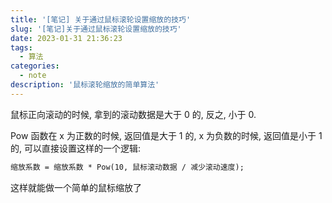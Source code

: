 ```yaml
---
title: '[笔记] 关于通过鼠标滚轮设置缩放的技巧'
slug: '[笔记]关于通过鼠标滚轮设置缩放的技巧'
date: 2023-01-31 21:36:23
tags:
  - 算法
categories:
  - note
description: '鼠标滚轮缩放的简单算法'
---
```


鼠标正向滚动的时候, 拿到的滚动数据是大于 0 的, 反之, 小于 0.


Pow 函数在 x 为正数的时候, 返回值是大于 1 的, x 为负数的时候, 返回值是小于 1 的, 可以直接设置这样的一个逻辑:


```txt
缩放系数 = 缩放系数 * Pow(10, 鼠标滚动数据 / 减少滚动速度);
```


这样就能做一个简单的鼠标缩放了
